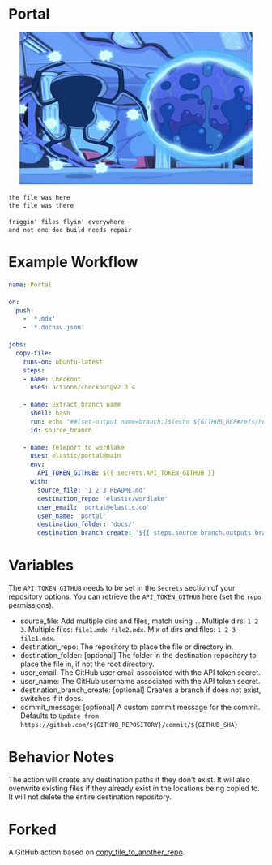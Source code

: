 # Portal

<p align="center">
  <img width="460" height="300" src="portal.png">
</p>

```
the file was here
the file was there

friggin' files flyin' everywhere
and not one doc build needs repair
```

# Example Workflow

```yml
name: Portal

on: 
  push:
    - '*.mdx'
    - '*.docnav.json'

jobs:
  copy-file:
    runs-on: ubuntu-latest
    steps:
    - name: Checkout
      uses: actions/checkout@v2.3.4

    - name: Extract branch name
      shell: bash
      run: echo "##[set-output name=branch;]$(echo ${GITHUB_REF#refs/heads/})"
      id: source_branch

    - name: Teleport to wordlake
      uses: elastic/portal@main
      env:
        API_TOKEN_GITHUB: ${{ secrets.API_TOKEN_GITHUB }}
      with:
        source_file: '1 2 3 README.md'
        destination_repo: 'elastic/wordlake'
        user_email: 'portal@elastic.co'
        user_name: 'portal'
        destination_folder: 'docs/'
        destination_branch_create: '${{ steps.source_branch.outputs.branch }}'
```

# Variables

The `API_TOKEN_GITHUB` needs to be set in the `Secrets` section of your repository options. You can retrieve the `API_TOKEN_GITHUB` [here](https://github.com/settings/tokens) (set the `repo` permissions).

* source_file: Add multiple dirs and files, match using `.`. Multiple dirs: `1 2 3`. Multiple files: `file1.mdx file2.mdx`. Mix of dirs and files: `1 2 3 file1.mdx`.
* destination_repo: The repository to place the file or directory in.
* destination_folder: [optional] The folder in the destination repository to place the file in, if not the root directory.
* user_email: The GitHub user email associated with the API token secret.
* user_name: The GitHub username associated with the API token secret.
* destination_branch_create: [optional] Creates a branch if does not exist, switches if it does.
* commit_message: [optional] A custom commit message for the commit. Defaults to `Update from https://github.com/${GITHUB_REPOSITORY}/commit/${GITHUB_SHA}`

# Behavior Notes

The action will create any destination paths if they don't exist. It will also overwrite existing files if they already exist in the locations being copied to. It will not delete the entire destination repository.

# Forked

A GitHub action based on [copy_file_to_another_repo](https://github.com/dmnemec/copy_file_to_another_repo_action).
